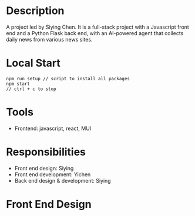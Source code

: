 # Description
A project led by Siying Chen. It is a full-stack project with a Javascript front end and a Python Flask back end, with an AI-powered agent that collects daily news from various news sites.

# Local Start
```
npm run setup // script to install all packages
npm start
// ctrl + c to stop
```

# Tools
 - Frontend: javascript, react, MUI

# Responsibilities
 - Front end design: Siying
 - Front end development: Yichen
 - Back end design & development: Siying

# Front End Design

